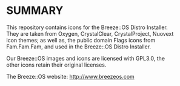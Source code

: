 SUMMARY
=======

This repository contains icons for the Breeze::OS Distro Installer.  
They are taken from Oxygen, CrystalClear, CrystalProject, Nuovext  
icon themes; as well as, the public domain Flags icons from  
Fam.Fam.Fam, and used in the Breeze::OS Distro Installer.  

Our Breeze::OS images and icons are licensed with GPL3.0, the  
other icons retain their original licenses.  

The Breeze::OS website: http://www.breezeos.com


